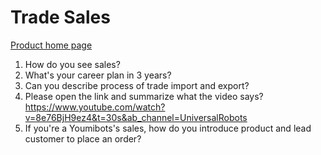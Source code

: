 # Trade Sales

[Product home page](https://youmibots.en.made-in-china.com/)



1. How do you see sales?
2. What's your career plan in 3 years?
3. Can you describe process of trade import and export?
4. Please open the link and summarize what the video says? https://www.youtube.com/watch?v=8e76BjH9ez4&t=30s&ab_channel=UniversalRobots
5. If you're a Youmibots's sales, how do you introduce product and lead customer to place an order?